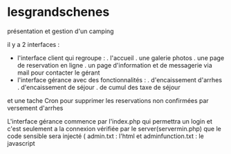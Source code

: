 # lesgrandschenes
présentation et gestion d'un camping 

il y a 2 interfaces : 
  - l'interface client qui regroupe :
    . l'accueil 
    . une galerie photos
    . une page de reservation en ligne
    . un page d'information et de messagerie via mail pour contacter le gérant
  - l'interface gérance avec des fonctionnalités :
    . d'encaissement d'arrhes
    . d'encaissement de séjour
    . de cumul des taxe de séjour

et une tache Cron pour supprimer les reservations non confirmées par versement d'arrhes
    
L'interface gérance commence par l'index.php qui permettra un login et c'est seulement a la connexion vérifiée par le server(servermin.php) que le code sensible sera injecté ( admin.txt : l'html et adminfunction.txt : le javascript
